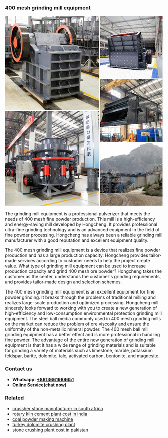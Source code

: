 <h3>400 mesh grinding mill equipment</h3><img src='1706767773.jpg' alt=''><p>The grinding mill equipment is a professional pulverizer that meets the needs of 400 mesh fine powder production. This mill is a high-efficiency and energy-saving mill developed by Hongcheng. It provides professional ultra-fine grinding technology and is an advanced equipment in the field of fine powder processing. Hongcheng has always been a reliable grinding mill manufacturer with a good reputation and excellent equipment quality.</p><p>The 400 mesh grinding mill equipment is a device that realizes fine powder production and has a large production capacity. Hongcheng provides tailor-made services according to customer needs to help the project create value. What type of grinding mill equipment can be used to increase production capacity and grind 400 mesh ore powder? Hongcheng takes the customer as the center, understands the customer's grinding requirements, and provides tailor-made design and selection schemes.</p><p>The 400 mesh grinding mill equipment is an excellent equipment for fine powder grinding. It breaks through the problems of traditional milling and realizes large-scale production and optimized processing. Hongcheng mill sincerely looks forward to working with you to create a new generation of high-efficiency and low-consumption environmental protection grinding mill equipment. The steel ball media commonly used in 400 mesh grinding mills on the market can reduce the problem of ore viscosity and ensure the uniformity of the non-metallic mineral powder. The 400 mesh ball mill grinding equipment has a better effect and is more professional in handling fine powder. The advantage of the entire new generation of grinding mill equipment is that it has a wide range of grinding materials and is suitable for grinding a variety of materials such as limestone, marble, potassium feldspar, barite, dolomite, talc, activated carbon, bentonite, and magnesite.</p><h3>Contact us</h3><ul><li><strong>Whatsapp:&nbsp;<a href="https://wa.me/8613661969651">+8613661969651</a></strong></li><li><a href="https://swt.shibang-china.com/?git&amp;zhl&amp;400 mesh grinding mill equipment"><strong>Online Service(chat now)</strong></a></li></ul><h3>Related</h3><ul><li><a href='crussher stone manufacturer in south africa.md'>crussher stone manufacturer in south africa</a></li><li><a href='rotary kiln cement plant cost in india.md'>rotary kiln cement plant cost in india</a></li><li><a href='coal powder making machine.md'>coal powder making machine</a></li><li><a href='turkey dolomite crushing plant.md'>turkey dolomite crushing plant</a></li><li><a href='stone crushing plant cost in pakistan.md'>stone crushing plant cost in pakistan</a></li></ul>
